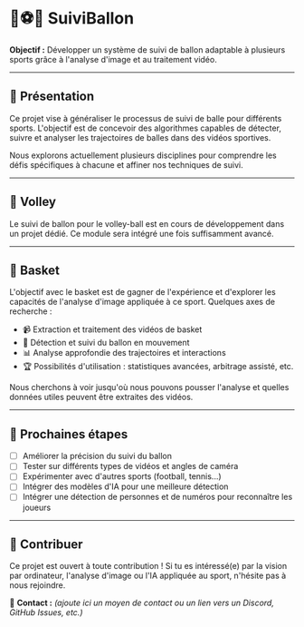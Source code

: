 # 🏀⚽🎾 SuiviBallon  
**Objectif :** Développer un système de suivi de ballon adaptable à plusieurs sports grâce à l'analyse d'image et au traitement vidéo.

---

## 📌 Présentation  
Ce projet vise à généraliser le processus de suivi de balle pour différents sports. L'objectif est de concevoir des algorithmes capables de détecter, suivre et analyser les trajectoires de balles dans des vidéos sportives.  

Nous explorons actuellement plusieurs disciplines pour comprendre les défis spécifiques à chacune et affiner nos techniques de suivi.  

---

## 🏐 Volley  
Le suivi de ballon pour le volley-ball est en cours de développement dans un projet dédié. Ce module sera intégré une fois suffisamment avancé.  

---

## 🏀 Basket  
L'objectif avec le basket est de gagner de l'expérience et d'explorer les capacités de l'analyse d'image appliquée à ce sport. Quelques axes de recherche :  
- 📹 Extraction et traitement des vidéos de basket
- 🏃 Détection et suivi du ballon en mouvement  
- 📊 Analyse approfondie des trajectoires et interactions  
- 🏆 Possibilités d'utilisation : statistiques avancées, arbitrage assisté, etc.  

Nous cherchons à voir jusqu'où nous pouvons pousser l'analyse et quelles données utiles peuvent être extraites des vidéos.  

---

## 🚀 Prochaines étapes  
- [ ] Améliorer la précision du suivi du ballon
- [ ] Tester sur différents types de vidéos et angles de caméra  
- [ ] Expérimenter avec d'autres sports (football, tennis...)  
- [ ] Intégrer des modèles d'IA pour une meilleure détection  
- [ ] Intégrer une détection de personnes et de numéros pour reconnaître les joueurs

---

## 🤝 Contribuer  
Ce projet est ouvert à toute contribution ! Si tu es intéressé(e) par la vision par ordinateur, l'analyse d'image ou l'IA appliquée au sport, n'hésite pas à nous rejoindre.  

📩 **Contact :** _(ajoute ici un moyen de contact ou un lien vers un Discord, GitHub Issues, etc.)_

